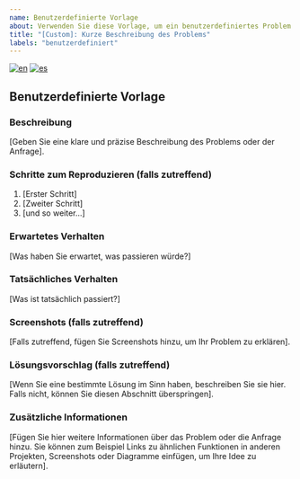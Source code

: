 ```yaml
---
name: Benutzerdefinierte Vorlage
about: Verwenden Sie diese Vorlage, um ein benutzerdefiniertes Problem einzureichen
title: "[Custom]: Kurze Beschreibung des Problems"
labels: "benutzerdefiniert"
---
```


<!--
Mehrsprachige custom-Unterstützung
-->

[![en](https://img.shields.io/badge/lang-en-red.svg)](custom.md)
[![es](https://img.shields.io/badge/lang-es-yellow.svg)](custom.es.md)
<!-- [![de](https://img.shields.io/badge/lang-de-black.svg)](custom.de.md) -->

## Benutzerdefinierte Vorlage

### Beschreibung

[Geben Sie eine klare und präzise Beschreibung des Problems oder der Anfrage].

### Schritte zum Reproduzieren (falls zutreffend)

1. [Erster Schritt]
2. [Zweiter Schritt]
3. [und so weiter...]

### Erwartetes Verhalten

[Was haben Sie erwartet, was passieren würde?]

### Tatsächliches Verhalten

[Was ist tatsächlich passiert?]

### Screenshots (falls zutreffend)

[Falls zutreffend, fügen Sie Screenshots hinzu, um Ihr Problem zu erklären].

### Lösungsvorschlag (falls zutreffend)

[Wenn Sie eine bestimmte Lösung im Sinn haben, beschreiben Sie sie hier. Falls nicht, können Sie diesen Abschnitt überspringen].

### Zusätzliche Informationen

[Fügen Sie hier weitere Informationen über das Problem oder die Anfrage hinzu. Sie können zum Beispiel Links zu ähnlichen Funktionen in anderen Projekten, Screenshots oder Diagramme einfügen, um Ihre Idee zu erläutern].
